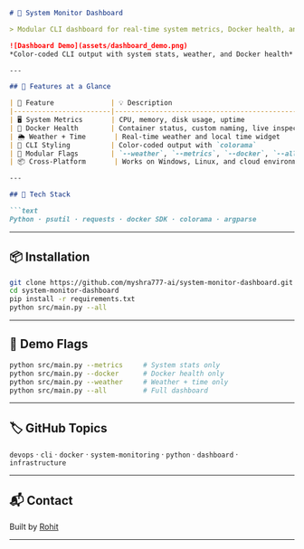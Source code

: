 ```markdown
# 🧠 System Monitor Dashboard

> Modular CLI dashboard for real-time system metrics, Docker health, and weather updates — built for DevOps workflows and recruiter-ready portfolios.

![Dashboard Demo](assets/dashboard_demo.png)  
*Color-coded CLI output with system stats, weather, and Docker health*

---

## 🚀 Features at a Glance

| 🔧 Feature              | 💡 Description                                      |
|------------------------|-----------------------------------------------------|
| 🖥️ System Metrics       | CPU, memory, disk usage, uptime                    |
| 🐳 Docker Health        | Container status, custom naming, live inspection   |
| 🌦️ Weather + Time       | Real-time weather and local time widget            |
| 🎨 CLI Styling          | Color-coded output with `colorama`                 |
| 🧩 Modular Flags        | `--weather`, `--metrics`, `--docker`, `--all`      |
| 📦 Cross-Platform       | Works on Windows, Linux, and cloud environments    |

---

## 🧰 Tech Stack

```text
Python · psutil · requests · docker SDK · colorama · argparse
```

---

## 📦 Installation

```bash
git clone https://github.com/myshra777-ai/system-monitor-dashboard.git
cd system-monitor-dashboard
pip install -r requirements.txt
python src/main.py --all
```

---

## 🧪 Demo Flags

```bash
python src/main.py --metrics     # System stats only
python src/main.py --docker      # Docker health only
python src/main.py --weather     # Weather + time only
python src/main.py --all         # Full dashboard
```

---

## 🏷️ GitHub Topics

`devops` · `cli` · `docker` · `system-monitoring` · `python` · `dashboard` · `infrastructure`

---

## 📬 Contact

Built by [Rohit](https://github.com/myshra777-ai) 


---
